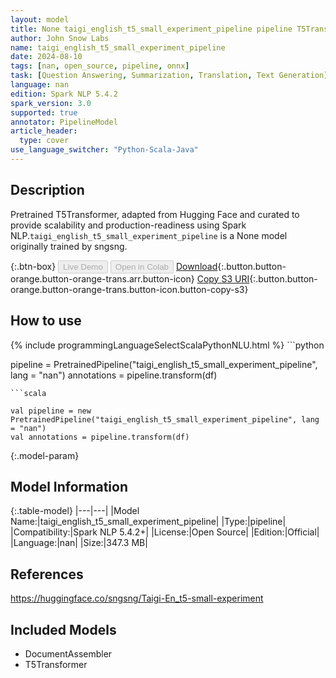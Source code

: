 ```yaml
---
layout: model
title: None taigi_english_t5_small_experiment_pipeline pipeline T5Transformer from sngsng
author: John Snow Labs
name: taigi_english_t5_small_experiment_pipeline
date: 2024-08-10
tags: [nan, open_source, pipeline, onnx]
task: [Question Answering, Summarization, Translation, Text Generation]
language: nan
edition: Spark NLP 5.4.2
spark_version: 3.0
supported: true
annotator: PipelineModel
article_header:
  type: cover
use_language_switcher: "Python-Scala-Java"
---
```


## Description

Pretrained T5Transformer, adapted from Hugging Face and curated to provide scalability and production-readiness using Spark NLP.`taigi_english_t5_small_experiment_pipeline` is a None model originally trained by sngsng.

{:.btn-box}
<button class="button button-orange" disabled>Live Demo</button>
<button class="button button-orange" disabled>Open in Colab</button>
[Download](https://s3.amazonaws.com/auxdata.johnsnowlabs.com/public/models/taigi_english_t5_small_experiment_pipeline_nan_5.4.2_3.0_1723299897167.zip){:.button.button-orange.button-orange-trans.arr.button-icon}
[Copy S3 URI](s3://auxdata.johnsnowlabs.com/public/models/taigi_english_t5_small_experiment_pipeline_nan_5.4.2_3.0_1723299897167.zip){:.button.button-orange.button-orange-trans.button-icon.button-copy-s3}

## How to use



<div class="tabs-box" markdown="1">
{% include programmingLanguageSelectScalaPythonNLU.html %}
```python

pipeline = PretrainedPipeline("taigi_english_t5_small_experiment_pipeline", lang = "nan")
annotations =  pipeline.transform(df)   

```
```scala

val pipeline = new PretrainedPipeline("taigi_english_t5_small_experiment_pipeline", lang = "nan")
val annotations = pipeline.transform(df)

```
</div>

{:.model-param}
## Model Information

{:.table-model}
|---|---|
|Model Name:|taigi_english_t5_small_experiment_pipeline|
|Type:|pipeline|
|Compatibility:|Spark NLP 5.4.2+|
|License:|Open Source|
|Edition:|Official|
|Language:|nan|
|Size:|347.3 MB|

## References

https://huggingface.co/sngsng/Taigi-En_t5-small-experiment

## Included Models

- DocumentAssembler
- T5Transformer